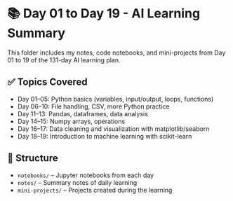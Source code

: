 # 📚 Day 01 to Day 19 - AI Learning Summary

This folder includes my notes, code notebooks, and mini-projects from Day 01 to 19 of the 131-day AI learning plan.

## ✅ Topics Covered
- Day 01–05: Python basics (variables, input/output, loops, functions)
- Day 06–10: File handling, CSV, more Python practice
- Day 11–13: Pandas, dataframes, data analysis
- Day 14–15: Numpy arrays, operations
- Day 16–17: Data cleaning and visualization with matplotlib/seaborn
- Day 18–19: Introduction to machine learning with scikit-learn

## 📁 Structure
- `notebooks/` – Jupyter notebooks from each day
- `notes/` – Summary notes of daily learning
- `mini-projects/` – Projects created during the learning
